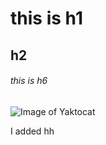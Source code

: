 # this is h1
## h2
###### this is h6


![Image of Yaktocat](https://octodex.github.com/images/yaktocat.png)












I added hh
